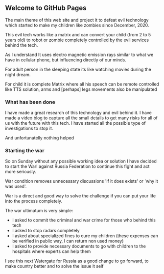 ## Welcome to GitHub Pages

The main theme of this web site and project it to defeat evil technology which started to make my children like zombies since December, 2020.

This evil tech works like a matrix and can convert your child (from 2 to 5 years old) to robot or zombie completely controlled by the evil services behind the tech.

As I understand It uses electro magnetic emission rays similar to what we have in cellular phone, but influencing directly of our minds.

For adult person in the sleeping state its like watching movies during the night dream.

For child it is complete Matrix where all his speech can be remote controlled like TTS solution, arms and [perhaps] legs movements also be manipulated

### What has been done

I have made a great research of this technology and evil behind it.
I have made a video blog to capture all the small details to get many risks for all of us with the future with this tech.
I have started all the possible type of investigations to stop it.

And unfortunatelly nothing helped

### Starting the war

So on Sunday without any possible working idea or solution I have decided to start the War! against Russia Federation to continue this fight
and act more seriously.

War condition removes unnecessary discussions 'if it does exists' or 'why it was used'.

War is a direct and good way to solve the challenge if you can put your life into the process completely.

The war ultimatum is very simple:

- I asked to commit the criminal and war crime for those who behind this tech
- I asked to stop radars completely
- I asked about specialized fines to cure my children (these expenses can be verified in public way, I can return non used money)
- I asked to provide necessary documents to go with children to the hospitals where experts can help them

I see this next Watergate for Russia as a good change to go forward, to make country better and to solve the issue it self
